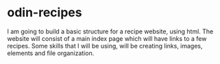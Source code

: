# odin-recipes
I am going to build a basic structure for a recipe website, using html. The website will consist of a main index page which will have links to a few recipes.
Some skills that I will be using, will be creating links, images, elements and file organization. 